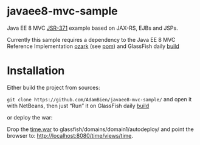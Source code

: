 # javaee8-mvc-sample

Java EE 8 MVC [JSR-371](https://mvc-spec.java.net) example based on JAX-RS, EJBs and JSPs.

Currently this sample requires a dependency to the Java EE 8 MVC Reference Implementation [ozark](https://ozark.java.net) (see [pom](https://github.com/AdamBien/javaee8-mvc-sample/blob/master/time/pom.xml)) and GlassFish daily [build](http://dlc.sun.com.edgesuite.net/glassfish/4.1/nightly/glassfish-4.1-b13-03_16_2015.zip)

# Installation

Either build the project from sources:

`git clone https://github.com/AdamBien/javaee8-mvc-sample/` and open it with NetBeans, then just “Run” it on GlassFish daily [build](http://dlc.sun.com.edgesuite.net/glassfish/4.1/nightly/glassfish-4.1-b13-03_16_2015.zip)

or deploy the war:

Drop the [time.war](https://github.com/AdamBien/javaee8-mvc-sample/releases/download/v0.0.1/time.war) to glassfish/domains/domain1/autodeploy/ and point the browser to: [http://localhost:8080/time/views/time](http://localhost:8080/time/views/time).



